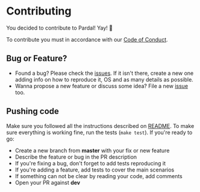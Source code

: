 # Contributing

You decided to contribute to Pardal! Yay! 🎉

To contribute you must in accordance with our [Code of Conduct](CODE_OF_CONDUCT.md).

## Bug or Feature?

- Found a bug? Please check the [issues](https://github.com/anapaulagomes/pardal/issues).
If it isn't there, create a new one adding info on how to reproduce it, OS and as many details as possible.
- Wanna propose a new feature or discuss some idea? File a new [issue](https://github.com/anapaulagomes/pardal/issues) too.

## Pushing code

Make sure you followed all the instructions described on [README](README.md). To make sure
everything is working fine, run the tests (`make test`). If you're ready to go:

- Create a new branch from **master** with your fix or new feature
- Describe the feature or bug in the PR description
- If you're fixing a bug, don't forget to add tests reproducing it
- If you're adding a feature, add tests to cover the main scenarios
- If something can not be clear by reading your code, add comments
- Open your PR against **dev**
